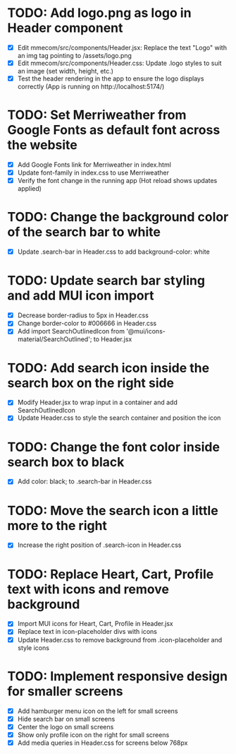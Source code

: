 # TODO: Add logo.png as logo in Header component

- [x] Edit mmecom/src/components/Header.jsx: Replace the text "Logo" with an img tag pointing to /assets/logo.png
- [x] Edit mmecom/src/components/Header.css: Update .logo styles to suit an image (set width, height, etc.)
- [x] Test the header rendering in the app to ensure the logo displays correctly (App is running on http://localhost:5174/)

# TODO: Set Merriweather from Google Fonts as default font across the website

- [x] Add Google Fonts link for Merriweather in index.html
- [x] Update font-family in index.css to use Merriweather
- [x] Verify the font change in the running app (Hot reload shows updates applied)

# TODO: Change the background color of the search bar to white

- [x] Update .search-bar in Header.css to add background-color: white

# TODO: Update search bar styling and add MUI icon import

- [x] Decrease border-radius to 5px in Header.css
- [x] Change border-color to #006666 in Header.css
- [x] Add import SearchOutlinedIcon from '@mui/icons-material/SearchOutlined'; to Header.jsx

# TODO: Add search icon inside the search box on the right side

- [x] Modify Header.jsx to wrap input in a container and add SearchOutlinedIcon
- [x] Update Header.css to style the search container and position the icon

# TODO: Change the font color inside search box to black

- [x] Add color: black; to .search-bar in Header.css

# TODO: Move the search icon a little more to the right

- [x] Increase the right position of .search-icon in Header.css

# TODO: Replace Heart, Cart, Profile text with icons and remove background

- [x] Import MUI icons for Heart, Cart, Profile in Header.jsx
- [x] Replace text in icon-placeholder divs with icons
- [x] Update Header.css to remove background from .icon-placeholder and style icons

# TODO: Implement responsive design for smaller screens

- [x] Add hamburger menu icon on the left for small screens
- [x] Hide search bar on small screens
- [x] Center the logo on small screens
- [x] Show only profile icon on the right for small screens
- [x] Add media queries in Header.css for screens below 768px
